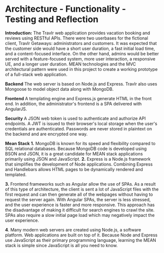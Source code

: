 # Architecture - Functionality - Testing and Reflection

**Introduction:** The Travlr web application provides vacation booking and reviews using RESTful APIs. There were two userbases for the fictional client, Travlr Getaways: administrators and customers. It was expected that the customer side would have a short user duration, a fast initial load time, and a content-focused interface. On the other hand, admins would be better served with a feature-focused system, more user interaction, a responsive UE, and a longer user duration. MEAN technologies and the MVC architectural pattern were used in this project to create a working prototype of a full-stack web application.

**Backend** The web server is based on Node.js and Express. Travlr also uses Mongoose to model object data along with MongoDB.

**Frontend** A templating engine and Express.js generate HTML in the front end. In addition, the administrator's frontend is a SPA delivered with AngularJS.

**Security** A JSON web token is used to authenticate and authorize API endpoints. A JWT is issued to their browser's local storage when the user's credentials are authenticated. Passwords are never stored in plaintext on the backend and are encrypted one way.

**Mean Stack** 
**1.** MongoDB is known for its speed and flexibility compared to SQL relational databases. Because MongoDB code is developed using BSON and JSON, it is a great candidate for MEAN stack applications primarily using JSON and JavaScript.
**2.** Express is a Node.js framework that simplifies the development of Node applications. Combining Express and Handlebars allows HTML pages to be dynamically rendered and templated.

**3.** Frontend frameworks such as Angular allow the use of SPAs. As a result of this type of architecture, the client is sent a lot of JavaScript files with the first request and can then generate all of the webpages without having to request the server again. With Angular SPAs, the server is less stressed, and the user experience is faster and more responsive. This approach has the disadvantage of making it difficult for search engines to crawl the site. SPAs also require a slow initial page load which may negatively impact the user experience.
 
**4**. Many modern web servers are created using Node.js, a software platform. Web applications are built on top of it. Because Node and Express use JavaScript as their primary programming language, learning the MEAN stack is simple since JavaScript is all you need to know.






